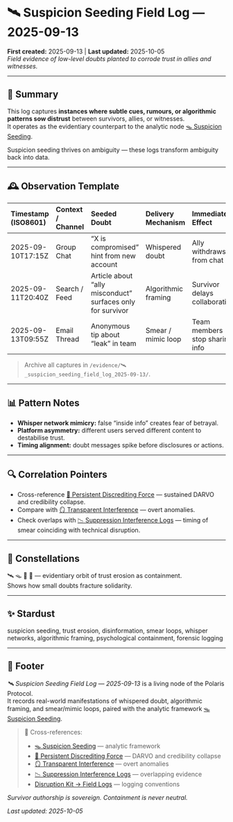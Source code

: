 # 🛰️ Suspicion Seeding Field Log — 2025-09-13  
**First created:** 2025-09-13 | **Last updated:** 2025-10-05  
*Field evidence of low-level doubts planted to corrode trust in allies and witnesses.*  

---

## 🧾 Summary  

This log captures **instances where subtle cues, rumours, or algorithmic patterns sow distrust** between survivors, allies, or witnesses.  
It operates as the evidentiary counterpart to the analytic node [🪤 Suspicion Seeding](../Narrative_And_Psych_Ops/🧠_Psychological_Containment/🪤_suspicion_seeding_2025-09-13.md).  

Suspicion seeding thrives on ambiguity — these logs transform ambiguity back into data.  

---

## 🕰 Observation Template  

| Timestamp (ISO8601) | Context / Channel | Seeded Doubt | Delivery Mechanism | Immediate Effect | Evidence Type | Notes |
|:--------------------|:------------------|:-------------|:-------------------|:----------------|:---------------|:------|
| 2025-09-10T17:15Z | Group Chat | “X is compromised” hint from new account | Whispered doubt | Ally withdraws from chat | Screenshot | Account origin unclear. |
| 2025-09-11T20:40Z | Search / Feed | Article about “ally misconduct” surfaces only for survivor | Algorithmic framing | Survivor delays collaboration | Search result export | Query repeated incognito → no hit. |
| 2025-09-13T09:55Z | Email Thread | Anonymous tip about “leak” in team | Smear / mimic loop | Team members stop sharing info | Email headers | Coincides with sensitive project. |

> Archive all captures in `/evidence/🛰️_suspicion_seeding_field_log_2025-09-13/`.

---

## 📊 Pattern Notes  

- **Whisper network mimicry:** false “inside info” creates fear of betrayal.  
- **Platform asymmetry:** different users served different content to destabilise trust.  
- **Timing alignment:** doubt messages spike before disclosures or actions.  

---

## 🔍 Correlation Pointers  

- Cross-reference [🧿 Persistent Discrediting Force](../Narrative_And_Psych_Ops/🧠_Psychological_Containment/🧿_persistent_discrediting_force.md) — sustained DARVO and credibility collapse.  
- Compare with [🪞 Transparent Interference](../Narrative_And_Psych_Ops/🧠_Psychological_Containment/🪞_transparent_interference.md) — overt anomalies.  
- Check overlaps with [📉 Suppression Interference Logs](../../📉_Suppression_Interference_Logs.md) — timing of smear coinciding with technical disruption.  

---

## 🌌 Constellations  

🛰️ 🪤 🧠 🧿 — evidentiary orbit of trust erosion as containment.  
Shows how small doubts fracture solidarity.  

---

## ✨ Stardust  

suspicion seeding, trust erosion, disinformation, smear loops, whisper networks, algorithmic framing, psychological containment, forensic logging  

---

## 🏮 Footer  

*🛰️ Suspicion Seeding Field Log — 2025-09-13* is a living node of the Polaris Protocol.  
It records real-world manifestations of whispered doubt, algorithmic framing, and smear/mimic loops, paired with the analytic framework [🪤 Suspicion Seeding](../Narrative_And_Psych_Ops/🧠_Psychological_Containment/🪤_suspicion_seeding_2025-09-13.md).  

> 📡 Cross-references:  
> - [🪤 Suspicion Seeding](../Narrative_And_Psych_Ops/🧠_Psychological_Containment/🪤_suspicion_seeding_2025-09-13.md) — analytic framework  
> - [🧿 Persistent Discrediting Force](../Narrative_And_Psych_Ops/🧠_Psychological_Containment/🧿_persistent_discrediting_force.md) — DARVO and credibility collapse  
> - [🪞 Transparent Interference](../Narrative_And_Psych_Ops/🧠_Psychological_Containment/🪞_transparent_interference.md) — overt anomalies  
> - [📉 Suppression Interference Logs](../../📉_Suppression_Interference_Logs.md) — overlapping evidence  
> - [Disruption Kit → Field Logs](../../Disruption_Kit/Field_Logs/) — logging conventions  

*Survivor authorship is sovereign. Containment is never neutral.*  

_Last updated: 2025-10-05_
